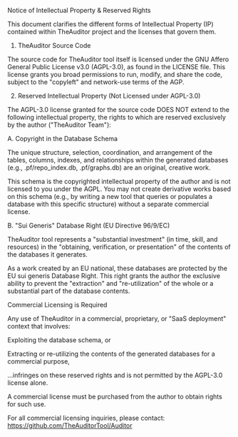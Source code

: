 Notice of Intellectual Property & Reserved Rights

This document clarifies the different forms of Intellectual Property (IP) contained within TheAuditor project and the licenses that govern them.

1. TheAuditor Source Code

The source code for TheAuditor tool itself is licensed under the GNU Affero General Public License v3.0 (AGPL-3.0), as found in the LICENSE file. This license grants you broad permissions to run, modify, and share the code, subject to the "copyleft" and network-use terms of the AGP.

2. Reserved Intellectual Property (Not Licensed under AGPL-3.0)

The AGPL-3.0 license granted for the source code DOES NOT extend to the following intellectual property, the rights to which are reserved exclusively by the author ("TheAuditor Team"):

A. Copyright in the Database Schema

The unique structure, selection, coordination, and arrangement of the tables, columns, indexes, and relationships within the generated databases (e.g., .pf/repo_index.db, .pf/graphs.db) are an original, creative work.

This schema is the copyrighted intellectual property of the author and is not licensed to you under the AGPL. You may not create derivative works based on this schema (e.g., by writing a new tool that queries or populates a database with this specific structure) without a separate commercial license.

B. "Sui Generis" Database Right (EU Directive 96/9/EC)

TheAuditor tool represents a "substantial investment" (in time, skill, and resources) in the "obtaining, verification, or presentation" of the contents of the databases it generates.

As a work created by an EU national, these databases are protected by the EU sui generis Database Right. This right grants the author the exclusive ability to prevent the "extraction" and "re-utilization" of the whole or a substantial part of the database contents.

Commercial Licensing is Required

Any use of TheAuditor in a commercial, proprietary, or "SaaS deployment" context that involves:

Exploiting the database schema, or

Extracting or re-utilizing the contents of the generated databases for a commercial purpose,

...infringes on these reserved rights and is not permitted by the AGPL-3.0 license alone.

A commercial license must be purchased from the author to obtain rights for such use.

For all commercial licensing inquiries, please contact:
https://github.com/TheAuditorTool/Auditor